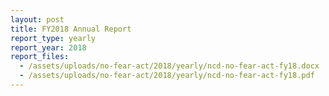 ```yaml
---
layout: post
title: FY2018 Annual Report
report_type: yearly
report_year: 2018
report_files:
  - /assets/uploads/no-fear-act/2018/yearly/ncd-no-fear-act-fy18.docx
  - /assets/uploads/no-fear-act/2018/yearly/ncd-no-fear-act-fy18.pdf
---
```

